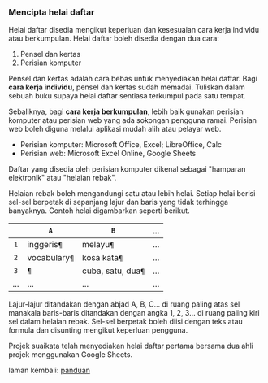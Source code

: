 ---
---

### Mencipta helai daftar

Helai daftar disedia mengikut keperluan dan kesesuaian cara
kerja individu atau berkumpulan. Helai daftar boleh disedia
dengan dua cara:

1. Pensel dan kertas
2. Perisian komputer

Pensel dan kertas adalah cara bebas untuk menyediakan helai
daftar. Bagi **cara kerja individu**, pensel dan kertas
sudah memadai. Tuliskan dalam sebuah buku supaya helai
daftar sentiasa terkumpul pada satu tempat.

Sebaliknya, bagi **cara kerja berkumpulan**, lebih baik
gunakan perisian komputer atau perisian web yang ada
sokongan pengguna ramai. Perisian web boleh diguna melalui
aplikasi mudah alih atau pelayar web.

- Perisian komputer:
Microsoft Office, Excel; LibreOffice, Calc
- Perisian web:
Microsoft Excel Online, Google Sheets

Daftar yang disedia oleh perisian komputer dikenal sebagai
"hamparan elektronik" atau "helaian rebak".

Helaian rebak boleh mengandungi satu atau lebih helai.
Setiap helai berisi sel-sel berpetak di sepanjang lajur
dan baris yang tidak terhingga banyaknya. Contoh helai
digambarkan seperti berikut.

|     |`A`            | `B`               | ... |
|:---:| ------------- | ----------------- | --- |
| `1` | inggeris`¶`   | melayu`¶`         | ... |
| `2` | vocabulary`¶` | kosa kata`¶`      | ... |
| `3` | `¶`           | cuba, satu, dua`¶`| ... |
| ... | ...           | ...               | ... |

Lajur-lajur ditandakan dengan abjad A, B, C... di ruang
paling atas sel manakala baris-baris ditandakan dengan angka
1, 2, 3... di ruang paling kiri sel dalam helaian rebak.
Sel-sel berpetak boleh diisi dengan teks atau formula dan
disunting mengikut keperluan pengguna.

Projek suaikata telah menyediakan helai daftar pertama
bersama dua ahli projek menggunakan Google Sheets.

laman kembali: [panduan][0]

  [0]: ../index.md
